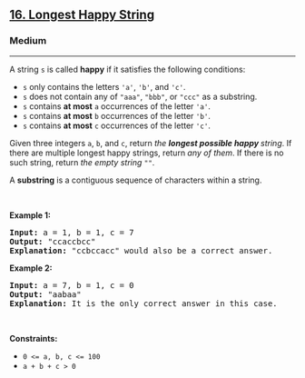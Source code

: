 <h2><a href="https://leetcode.com/problems/longest-happy-string/">16. Longest Happy String</a></h2><h3>Medium</h3><hr><p>A string <code>s</code> is called <strong>happy</strong> if it satisfies the following conditions:</p>

<ul>
	<li><code>s</code> only contains the letters <code>&#39;a&#39;</code>, <code>&#39;b&#39;</code>, and <code>&#39;c&#39;</code>.</li>
	<li><code>s</code> does not contain any of <code>&quot;aaa&quot;</code>, <code>&quot;bbb&quot;</code>, or <code>&quot;ccc&quot;</code> as a substring.</li>
	<li><code>s</code> contains <strong>at most</strong> <code>a</code> occurrences of the letter <code>&#39;a&#39;</code>.</li>
	<li><code>s</code> contains <strong>at most</strong> <code>b</code> occurrences of the letter <code>&#39;b&#39;</code>.</li>
	<li><code>s</code> contains <strong>at most</strong> <code>c</code> occurrences of the letter <code>&#39;c&#39;</code>.</li>
</ul>

<p>Given three integers <code>a</code>, <code>b</code>, and <code>c</code>, return <em>the <strong>longest possible happy </strong>string</em>. If there are multiple longest happy strings, return <em>any of them</em>. If there is no such string, return <em>the empty string </em><code>&quot;&quot;</code>.</p>

<p>A <strong>substring</strong> is a contiguous sequence of characters within a string.</p>

<p>&nbsp;</p>
<p><strong class="example">Example 1:</strong></p>

<pre>
<strong>Input:</strong> a = 1, b = 1, c = 7
<strong>Output:</strong> &quot;ccaccbcc&quot;
<strong>Explanation:</strong> &quot;ccbccacc&quot; would also be a correct answer.
</pre>

<p><strong class="example">Example 2:</strong></p>

<pre>
<strong>Input:</strong> a = 7, b = 1, c = 0
<strong>Output:</strong> &quot;aabaa&quot;
<strong>Explanation:</strong> It is the only correct answer in this case.
</pre>

<p>&nbsp;</p>
<p><strong>Constraints:</strong></p>

<ul>
	<li><code>0 &lt;= a, b, c &lt;= 100</code></li>
	<li><code>a + b + c &gt; 0</code></li>
</ul>
